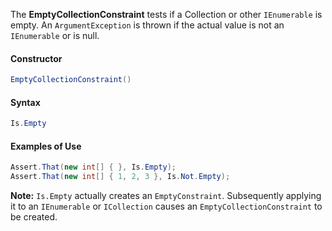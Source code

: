 The **EmptyCollectionConstraint** tests if a Collection or other `IEnumerable` is empty. An `ArgumentException` is thrown if the actual value is not an `IEnumerable` or is null. 

#### Constructor

```csharp
EmptyCollectionConstraint()
```

#### Syntax

```csharp
Is.Empty
```

#### Examples of Use

```csharp
Assert.That(new int[] { }, Is.Empty);
Assert.That(new int[] { 1, 2, 3 }, Is.Not.Empty);
```

**Note:** `Is.Empty` actually creates an `EmptyConstraint`. Subsequently applying it to an `IEnumerable` or `ICollection` causes an `EmptyCollectionConstraint` to be created.
